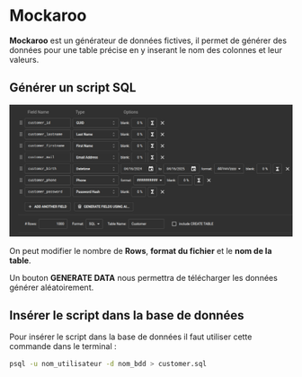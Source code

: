 # Mockaroo

**Mockaroo** est un générateur de données fictives, il permet de générer des données pour une table précise en y inserant le nom des colonnes et leur valeurs.

## Générer un script SQL

![mockaroo](../images/mockaroo.png)

On peut modifier le nombre de **Rows**, **format du fichier** et le **nom de la table**.

Un bouton **GENERATE DATA** nous permettra de télécharger les données générer aléatoirement.

## Insérer le script dans la base de données

Pour insérer le script dans la base de données il faut utiliser cette commande dans le terminal :

```bash
psql -u nom_utilisateur -d nom_bdd > customer.sql
```
